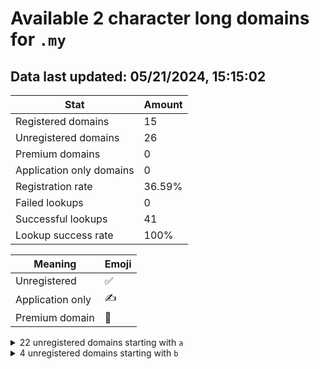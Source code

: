 # Available 2 character long domains for `.my`

## Data last updated: 05/21/2024, 15:15:02

|Stat|Amount|
|--|--|
|Registered domains|15|
|Unregistered domains|26|
|Premium domains|0|
|Application only domains|0|
|Registration rate|36.59%|
|Failed lookups|0|
|Successful lookups|41|
|Lookup success rate|100%|


|Meaning|Emoji|
|--|--|
|Unregistered|:white_check_mark:|
|Application only|:writing_hand:|
|Premium domain|:gem:|

<details>
<summary>22 unregistered domains starting with <bold><code>a</code></bold></summary>

|Type|Domain|
|--|--|
|:white_check_mark:|`a0.my`|
|:white_check_mark:|`a1.my`|
|:white_check_mark:|`a2.my`|
|:white_check_mark:|`a3.my`|
|:white_check_mark:|`a4.my`|
|:white_check_mark:|`a5.my`|
|:white_check_mark:|`a6.my`|
|:white_check_mark:|`a8.my`|
|:white_check_mark:|`a9.my`|
|:white_check_mark:|`ad.my`|
|:white_check_mark:|`aj.my`|
|:white_check_mark:|`am.my`|
|:white_check_mark:|`an.my`|
|:white_check_mark:|`ao.my`|
|:white_check_mark:|`ap.my`|
|:white_check_mark:|`aq.my`|
|:white_check_mark:|`ar.my`|
|:white_check_mark:|`as.my`|
|:white_check_mark:|`au.my`|
|:white_check_mark:|`av.my`|
|:white_check_mark:|`ax.my`|
|:white_check_mark:|`ay.my`|
</details>
<details>
<summary>4 unregistered domains starting with <bold><code>b</code></bold></summary>

|Type|Domain|
|--|--|
|:white_check_mark:|`ba.my`|
|:white_check_mark:|`bc.my`|
|:white_check_mark:|`bd.my`|
|:white_check_mark:|`be.my`|
</details>